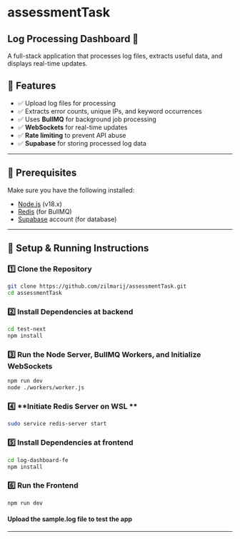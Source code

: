 # assessmentTask

## Log Processing Dashboard 🚀

A full-stack application that processes log files, extracts useful data, and displays real-time updates.

## 📌 Features

- ✅ Upload log files for processing
- ✅ Extracts error counts, unique IPs, and keyword occurrences
- ✅ Uses **BullMQ** for background job processing
- ✅ **WebSockets** for real-time updates
- ✅ **Rate limiting** to prevent API abuse
- ✅ **Supabase** for storing processed log data

---

## 🔧 Prerequisites

Make sure you have the following installed:

- [Node.js](https://nodejs.org/) (v18.x)
- [Redis](https://redis.io/) (for BullMQ)
- [Supabase](https://supabase.com/) account (for database)

---

## 🚀 Setup & Running Instructions

### 1️⃣ **Clone the Repository**

```sh
git clone https://github.com/zilmarij/assessmentTask.git
cd assessmentTask

```

### 2️⃣ **Install Dependencies at backend**

```sh
cd test-next
npm install
```

### 3️⃣ **Run the Node Server, BullMQ Workers, and Initialize WebSockets**

```sh
npm run dev
node ./workers/worker.js
```

### 4️⃣ **Initiate Redis Server on WSL **

```sh
sudo service redis-server start
```

### 5️⃣ **Install Dependencies at frontend**

```sh
cd log-dashboard-fe
npm install
```

### 6️⃣ **Run the Frontend**

```sh
npm run dev
```

#### Upload the sample.log file to test the app

---
